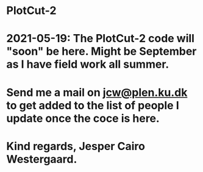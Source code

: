 # PlotCut-2
# 2021-05-19: The PlotCut-2 code will "soon" be here. Might be September as I have field work all summer.
# Send me a mail on jcw@plen.ku.dk to get added to the list of people I update once the coce is here.
# Kind regards, Jesper Cairo Westergaard.
